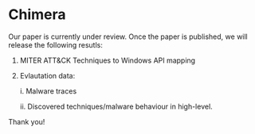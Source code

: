 # Chimera
Our paper is currently under review. Once the paper is published, we will release the following resutls:
  1. MITER ATT&CK Techniques to Windows API mapping
  2. Evlautation data:
      
      i. Malware traces
      
      ii. Discovered techniques/malware behaviour in high-level.

Thank you!
